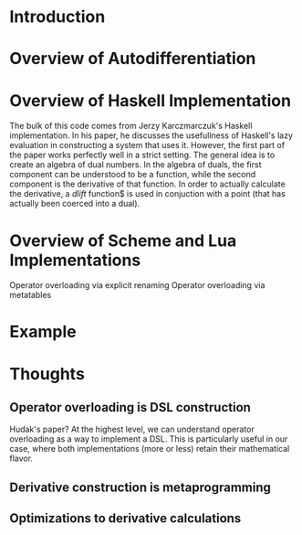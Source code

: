 # Introduction


# Overview of Autodifferentiation


# Overview of Haskell Implementation
The bulk of this code comes from Jerzy Karczmarczuk's Haskell implementation.  In his paper, he discusses the usefullness of Haskell's lazy evaluation in constructing a system that uses it.  However, the first part of the paper works perfectly well in a strict setting.  The general idea is to create an algebra of dual numbers.  In the algebra of duals, the first component can be understood to be a function, while the second component is the derivative of that function.  In order to actually calculate the derivative, a *dlift* function$ is used in conjuction with a point (that has actually been coerced into a dual).


# Overview of Scheme and Lua Implementations
Operator overloading via explicit renaming
Operator overloading via metatables

# Example

# Thoughts
## Operator overloading is DSL construction
Hudak's paper?
At the highest level, we can understand operator overloading as a way to implement a DSL.  This is particularly useful in our case, where both implementations (more or less) retain their mathematical flavor.

## Derivative construction is metaprogramming

## Optimizations to derivative calculations


